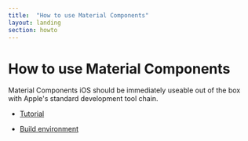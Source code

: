 ```yaml
---
title:  "How to use Material Components"
layout: landing
section: howto
---
```


# How to use Material Components

Material Components iOS should be immediately useable out of the box with
Apple's standard development tool chain.

- [Tutorial](tutorial/README.md)
  <!--{: .icon-guide }-->

- [Build environment](build-env/README.md)
  <!--{: .icon-guide }-->
  <!-- TODO Correct icon -->
<!--{: .icon-list }-->
